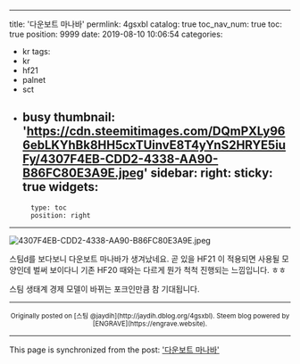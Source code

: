 
---
title: '다운보트 마나바'
permlink: 4gsxbl
catalog: true
toc_nav_num: true
toc: true
position: 9999
date: 2019-08-10 10:06:54
categories:
- kr
tags:
- kr
- hf21
- palnet
- sct
- busy
thumbnail: 'https://cdn.steemitimages.com/DQmPXLy966ebLKYhBk8HH5cxTUinvE8T4yYnS2HRYE5iuFy/4307F4EB-CDD2-4338-AA90-B86FC80E3A9E.jpeg'
sidebar:
    right:
        sticky: true
widgets:
    -
        type: toc
        position: right
---


![4307F4EB-CDD2-4338-AA90-B86FC80E3A9E.jpeg](https://cdn.steemitimages.com/DQmPXLy966ebLKYhBk8HH5cxTUinvE8T4yYnS2HRYE5iuFy/4307F4EB-CDD2-4338-AA90-B86FC80E3A9E.jpeg)

스팀d를 보다보니 다운보트 마나바가 생겨났네요. 곧 있을 HF21 이 적용되면 사용될 모양인데 벌써 보이다니 기존 HF20 때와는 다르게 뭔가 척척 진행되는 느낌입니다. ㅎㅎ

스팀 생태계 경제 모델이 바뀌는 포크인만큼 참 기대됩니다.

***
<center><sup>Originally posted on [스팀 @jaydih](http://jaydih.dblog.org/4gsxbl). Steem blog powered by [ENGRAVE](https://engrave.website).</sup></center>

- - -

This page is synchronized from the post: ['다운보트 마나바'](https://steemit.com/@jaydih/4gsxbl)
